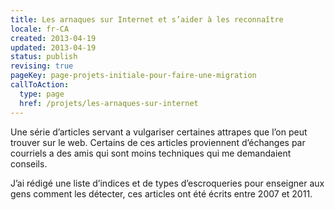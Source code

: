 ```yaml
---
title: Les arnaques sur Internet et s’aider à les reconnaître
locale: fr-CA
created: 2013-04-19
updated: 2013-04-19
status: publish
revising: true
pageKey: page-projets-initiale-pour-faire-une-migration
callToAction:
  type: page
  href: /projets/les-arnaques-sur-internet
---
```


Une série d’articles servant a vulgariser certaines attrapes que l’on peut
trouver sur le web. Certains de ces articles proviennent d’échanges par
courriels a des amis qui sont moins techniques qui me demandaient conseils.

J’ai rédigé une liste d’indices et de types d’escroqueries pour enseigner aux
gens comment les détecter, ces articles ont été écrits entre 2007 et 2011.
